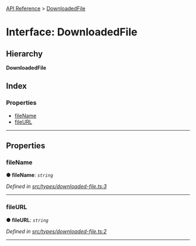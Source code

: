 [API Reference](../README.md) > [DownloadedFile](../interfaces/downloadedfile.md)

# Interface: DownloadedFile

## Hierarchy

**DownloadedFile**

## Index

### Properties

* [fileName](downloadedfile.md#filename)
* [fileURL](downloadedfile.md#fileurl)

---

## Properties

<a id="filename"></a>

###  fileName

**● fileName**: *`string`*

*Defined in [src/types/downloaded-file.ts:3](https://github.com/repux/repux-lib/blob/09025a1/src/types/downloaded-file.ts#L3)*

___
<a id="fileurl"></a>

###  fileURL

**● fileURL**: *`string`*

*Defined in [src/types/downloaded-file.ts:2](https://github.com/repux/repux-lib/blob/09025a1/src/types/downloaded-file.ts#L2)*

___


